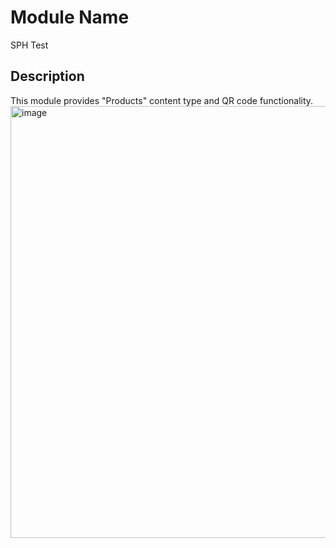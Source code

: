 # Module Name
SPH Test
## Description
This module provides "Products" content type and QR code functionality.
<img width="691" alt="image" src="https://user-images.githubusercontent.com/8183450/215558468-58094a91-cc8e-4e11-9c53-4e8acd85d845.png">
